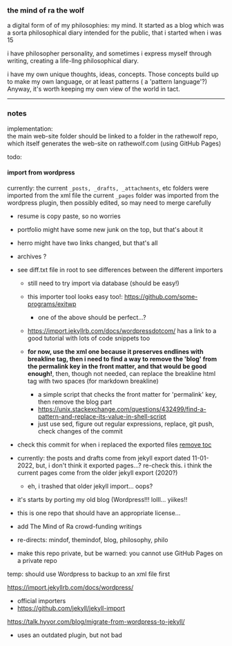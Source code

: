 ### the mind of ra the wolf
a digital form of of my philosophies: my mind. It started as a blog which was a sorta philosophical diary intended for the public, that i started when i was 15

i have philosopher personality, and sometimes i express myself through writing, creating a life-llng philosophical diary.

i have my own unique thoughts, ideas, concepts. Those concepts build up to make my own language, or at least patterns ( a 'pattern language'?) Anyway, it's worth keeping my own view of the world in tact.
- - -

### notes
implementation:  
the main web-site folder should be linked to a folder in the rathewolf repo, which itself generates the web-site on rathewolf.com (using GitHub Pages)

todo:

#### import from wordpress
currently:
the current `_posts, _drafts, _attachments`, etc folders were imported from the xml file
the current `_pages` folder was imported from the wordpress plugin, then possibly edited, so may need to merge carefully
  - resume is copy paste, so no worries
  - portfolio might have some new junk on the top, but that's about it
  - herro might have two links changed, but that's all
  - archives ?


- see diff.txt file in root to see differences between the different importers
  - still need to try import via database (should be easy!)
  - this importer tool looks easy too!: https://github.com/some-programs/exitwp
    - one of the above should be perfect...?
  - https://import.jekyllrb.com/docs/wordpressdotcom/ has a link to a good tutorial with lots of code snippets too

  - **for now, use the xml one because it preserves endlines with breakline tag, then i need to find a way to remove the 'blog' from the permalink key in the front matter, and that would be good enough!**, then, though not needed, can replace the breakline html tag with two spaces (for markdown breakline)
    - a simple script that checks the front matter for 'permalink' key, then remove the blog part
    - https://unix.stackexchange.com/questions/432499/find-a-pattern-and-replace-its-value-in-shell-script
    - just use sed, figure out regular expressions, replace, git push, check changes of the commit
- check this commit for when i replaced the exported files [remove toc](https://github.com/rahil627/mind-of-rathewolf/commit/dd4f9e13cba174a94e385ee18b71bb5bb83cf886)
- currently: the posts and drafts come from jekyll export dated 11-01-2022, but, i don't think it exported pages...? re-check this. i think the current pages come from the older jekyll export (2020?)
  - eh, i trashed that older jekyll import... oops?
- it's starts by porting my old blog (Wordpress!!! lolll... yiikes!!




- this is one repo that should have an appropriate license...
- add The Mind of Ra crowd-funding writings
- re-directs: mindof, themindof, blog, philosophy, philo
- make this repo private, but be warned: you cannot use GitHub Pages on a private repo

temp:
should use Wordpress to backup to an xml file first

https://import.jekyllrb.com/docs/wordpress/
  - official importers
  - https://github.com/jekyll/jekyll-import

https://talk.hyvor.com/blog/migrate-from-wordpress-to-jekyll/
  - uses an outdated plugin, but not bad
